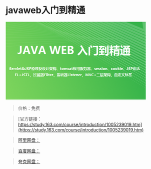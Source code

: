 # javaweb入门到精通

![img](../../../assets/study163/free/0c7fd688-5809-410b-b298-04e25c614922.png)

> 价格：免费

> [官方链接：https://study.163.com/course/introduction/1005239019.htm](https://study.163.com/course/introduction/1005239019.htm)

> [阿里网盘：]()

> [百度网盘：]()

> [夸克网盘：]()
